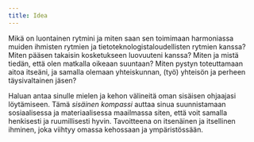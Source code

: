 ```yaml
---
title: Idea
---
```


Mikä on luontainen rytmini ja miten saan sen toimimaan harmoniassa
muiden ihmisten rytmien ja tietoteknologistaloudellisten rytmien
kanssa? Miten pääsen takaisin kosketukseen luovuuteni kanssa? Miten ja
mistä tiedän, että olen matkalla oikeaan suuntaan? Miten pystyn
toteuttamaan aitoa itseäni, ja samalla olemaan yhteiskunnan, (työ)
yhteisön ja perheen täysivaltainen jäsen?  

Haluan antaa sinulle mielen ja kehon välineitä oman sisäisen ohjaajasi
löytämiseen. Tämä *sisäinen kompassi* auttaa sinua suunnistamaan
sosiaalisessa ja materiaalisessa maailmassa siten, että voit samalla
henkisesti ja ruumillisesti hyvin. Tavoitteena on itsenäinen ja
itsellinen ihminen, joka viihtyy omassa kehossaan ja ympäristössään. 

